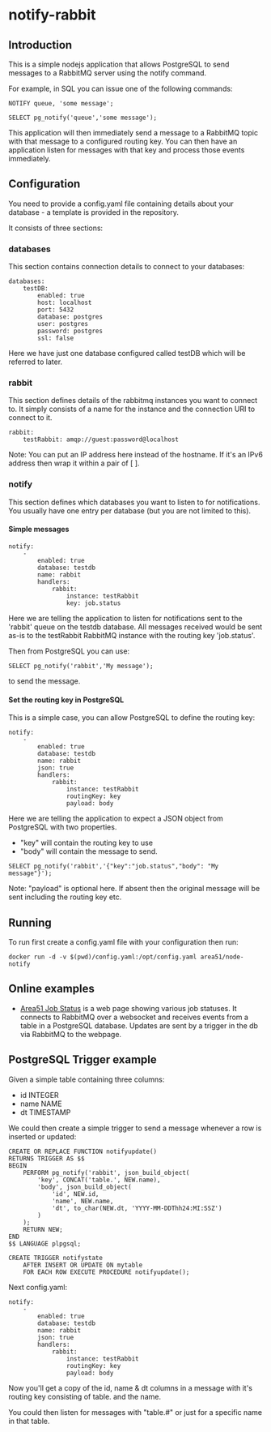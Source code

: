 # notify-rabbit
## Introduction
This is a simple nodejs application that allows PostgreSQL to send messages to a RabbitMQ server using the notify command.

For example, in SQL you can issue one of the following commands:

```
NOTIFY queue, 'some message';

SELECT pg_notify('queue','some message');
```

This application will then immediately send a message to a RabbitMQ topic with that message to a configured routing key.
You can then have an application listen for messages with that key and process those events immediately.

## Configuration

You need to provide a config.yaml file containing details about your database - a template is provided in the repository.

It consists of three sections:

### databases
This section contains connection details to connect to your databases:

```
databases:
    testDB:
        enabled: true
        host: localhost
        port: 5432
        database: postgres
        user: postgres
        password: postgres
        ssl: false
```

Here we have just one database configured called testDB which will be referred to later.

### rabbit
This section defines details of the rabbitmq instances you want to connect to.
It simply consists of a name for the instance and the connection URI to connect to it.

```
rabbit:
    testRabbit: amqp://guest:password@localhost
```

Note: You can put an IP address here instead of the hostname.
If it's an IPv6 address then wrap it within a pair of [ ].

### notify
This section defines which databases you want to listen to for notifications.
You usually have one entry per database (but you are not limited to this).

#### Simple messages

```
notify:
    -
        enabled: true
        database: testdb
        name: rabbit
        handlers:
            rabbit:
                instance: testRabbit
                key: job.status
```

Here we are telling the application to listen for notifications sent to the 'rabbit' queue on the testdb database.
All messages received would be sent as-is to the testRabbit RabbitMQ instance with the routing key 'job.status'.

Then from PostgreSQL you can use:

```
SELECT pg_notify('rabbit','My message');
```

to send the message.

#### Set the routing key in PostgreSQL

This is a simple case, you can allow PostgreSQL to define the routing key:

```
notify:
    -
        enabled: true
        database: testdb
        name: rabbit
        json: true
        handlers:
            rabbit:
                instance: testRabbit
                routingKey: key
                payload: body
```

Here we are telling the application to expect a JSON object from PostgreSQL with two properties.
* "key" will contain the routing key to use
* "body" will contain the message to send.

```
SELECT pg_notify('rabbit','{"key":"job.status","body": "My message"}');
```

Note: "payload" is optional here. If absent then the original message will be sent including the routing key etc.

## Running
To run first create a config.yaml file with your configuration then run:
```
docker run -d -v $(pwd)/config.yaml:/opt/config.yaml area51/node-notify
```

## Online examples
* [Area51 Job Status](http://area51.onl/status/job/) is a web page showing various job statuses. It connects to RabbitMQ over a websocket and receives events from a table in a PostgreSQL database. Updates are sent by a trigger in the db via RabbitMQ to the webpage.

## PostgreSQL Trigger example

Given a simple table containing three columns:
* id INTEGER
* name NAME
* dt TIMESTAMP

We could then create a simple trigger to send a message whenever a row is inserted or updated:

```
CREATE OR REPLACE FUNCTION notifyupdate()
RETURNS TRIGGER AS $$
BEGIN
    PERFORM pg_notify('rabbit', json_build_object(
        'key', CONCAT('table.', NEW.name),
        'body', json_build_object(
            'id', NEW.id,
            'name', NEW.name,
            'dt', to_char(NEW.dt, 'YYYY-MM-DDThh24:MI:SSZ')
        )
    );
    RETURN NEW;
END
$$ LANGUAGE plpgsql;

CREATE TRIGGER notifystate
    AFTER INSERT OR UPDATE ON mytable
    FOR EACH ROW EXECUTE PROCEDURE notifyupdate();
```

Next config.yaml:
```
notify:
    -
        enabled: true
        database: testdb
        name: rabbit
        json: true
        handlers:
            rabbit:
                instance: testRabbit
                routingKey: key
                payload: body
```

Now you'll get a copy of the id, name & dt columns in a message with it's routing key consisting of table. and the name.

You could then listen for messages with "table.#" or just for a specific name in that table.
